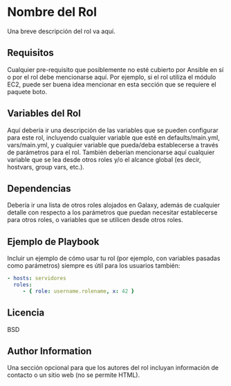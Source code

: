# Nombre del Rol

Una breve descripción del rol va aquí.

## Requisitos

Cualquier pre-requisito que posiblemente no esté cubierto por Ansible en sí o por el rol debe mencionarse aquí. Por ejemplo, si el rol utiliza el módulo EC2, puede ser buena idea mencionar en esta sección que se requiere el paquete boto.

## Variables del Rol

Aquí debería ir una descripción de las variables que se pueden configurar para este rol, incluyendo cualquier variable que esté en defaults/main.yml, vars/main.yml, y cualquier variable que pueda/deba establecerse a través de parámetros para el rol. También deberían mencionarse aquí cualquier variable que se lea desde otros roles y/o el alcance global (es decir, hostvars, group vars, etc.).

## Dependencias

Debería ir una lista de otros roles alojados en Galaxy, además de cualquier detalle con respecto a los parámetros que puedan necesitar establecerse para otros roles, o variables que se utilicen desde otros roles.

## Ejemplo de Playbook

Incluir un ejemplo de cómo usar tu rol (por ejemplo, con variables pasadas como parámetros) siempre es útil para los usuarios también:

```yaml
- hosts: servidores
  roles:
     - { role: username.rolename, x: 42 }
```

## Licencia

BSD

## Author Information

Una sección opcional para que los autores del rol incluyan información de contacto o un sitio web (no se permite HTML).
